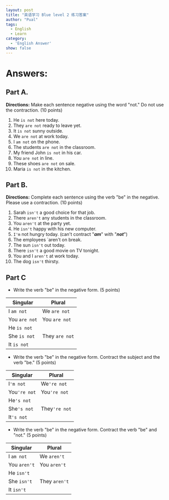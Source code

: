 ```yaml
---
layout: post
title: "英语学习 Blue level 2 练习答案"
author: "Pual"
tags:
  - English
  - Learn
category:
  - 'English Answer'
show: false
---
```


# Answers:

## Part A.
**Directions:** Make each sentence negative using the word "not." Do not use the contraction. (10 points)
1. He `is not` here today.
2. They `are not` ready to leave yet.
3. It `is not` sunny outside.
4. We `are not` at work today.
5. I `am not` on the phone.
6. The students `are not` in the classroom.
7. My friend John `is not` in his car.
8. You `are not` in line.
9. These shoes `are not` on sale.
10. Maria `is not` in the kitchen.
 
## Part B.
**Directions:** Complete each sentence using the verb "be" in the negative. Please use a contraction. (10 points)

1. Sarah `isn't` a good choice for that job.
2. There `aren't` any students in the classroom.
3. You `aren't` at the party yet.
4. He `isn't` happy with his new computer.
5. `I'm` not hungry today. (can't contract "**_am_**" with "**_not_**")
6. The employees `aren't on break.
7. The sun `isn't` out today.
8. There `isn't` a good movie on TV tonight.
9. You and I `aren't` at work today.
10. The dog `isn't` thirsty.

## Part C
* Write the verb "be" in the negative form. (5 points)

Singular | Plural
-------- | ------
I `am not` | We `are not`
You `are not` | You `are not`
He `is not` |
She `is not` | They `are not`
It `is not` |

* Write the verb "be" in the negative form. Contract the subject and the verb "be." (5 points)

Singular | Plural
-------- | ------
I`'m not` | We`'re not`
You`'re not` | You`'re not`
He`'s not` |
She`'s not` | They`'re not`
It`'s not` |

* Write the verb "be" in the negative form. Contract the verb "be" and "not." (5 points)

Singular | Plural
-------- | -------
I `am not` | We `aren't`
You `aren't` | You `aren't`
He `isn't` |
She `isn't` | They `aren't`
It `isn't` |

